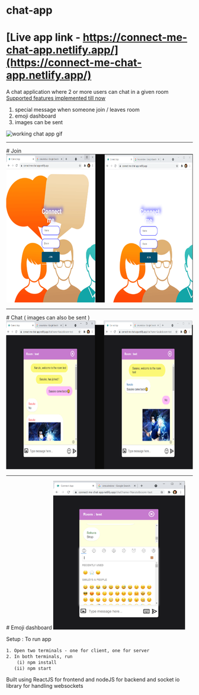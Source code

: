 # chat-app


# [Live app link - https://connect-me-chat-app.netlify.app/](https://connect-me-chat-app.netlify.app/)

A chat application where 2 or more users can chat in a given room
<u>Supported features implemented till now</u>
1. special message when someone join / leaves room
2. emoji dashboard
3. images can be sent

<img src='./images/working chat app.gif' height=400 alt='working chat app gif' />
<br>
<hr>
# Join
<img src="./images/join.PNG" height="400"/>
<hr>
# Chat ( images can also be sent )
<img src="./images/chat.PNG" height="400" />
<hr>
# Emoji dashboard
<img src="./images/emoji dashboard.PNG" height="400" />
<br>

Setup :
 To run app
 ```
 1. Open two terminals - one for client, one for server
 2. In both terminals, run
     (i) npm install
    (ii) npm start 
 ```
 
 Built using ReactJS for frontend and nodeJS for backend and socket io library for handling websockets
